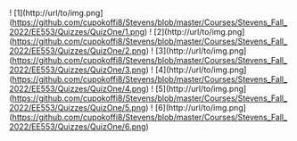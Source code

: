 ! [1](http://url/to/img.png](https://github.com/cupokoffi8/Stevens/blob/master/Courses/Stevens_Fall_2022/EE553/Quizzes/QuizOne/1.png)
! [2](http://url/to/img.png](https://github.com/cupokoffi8/Stevens/blob/master/Courses/Stevens_Fall_2022/EE553/Quizzes/QuizOne/2.png)
! [3](http://url/to/img.png](https://github.com/cupokoffi8/Stevens/blob/master/Courses/Stevens_Fall_2022/EE553/Quizzes/QuizOne/3.png)
! [4](http://url/to/img.png](https://github.com/cupokoffi8/Stevens/blob/master/Courses/Stevens_Fall_2022/EE553/Quizzes/QuizOne/4.png)
! [5](http://url/to/img.png](https://github.com/cupokoffi8/Stevens/blob/master/Courses/Stevens_Fall_2022/EE553/Quizzes/QuizOne/5.png)
! [6](http://url/to/img.png](https://github.com/cupokoffi8/Stevens/blob/master/Courses/Stevens_Fall_2022/EE553/Quizzes/QuizOne/6.png)
